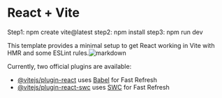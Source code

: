 # React + Vite
Step1:
npm create vite@latest
step2:
npm install
step3:
npm run dev

This template provides a minimal setup to get React working in Vite with HMR and some ESLint rules.![markdown](https://github.com/LunaBlazee/markdown-previewer/assets/162085668/3a0f9c9c-dc7e-4ab0-8a70-b5357e722d0b)

Currently, two official plugins are available:

- [@vitejs/plugin-react](https://github.com/vitejs/vite-plugin-react/blob/main/packages/plugin-react/README.md) uses [Babel](https://babeljs.io/) for Fast Refresh
- [@vitejs/plugin-react-swc](https://github.com/vitejs/vite-plugin-react-swc) uses [SWC](https://swc.rs/) for Fast Refresh
